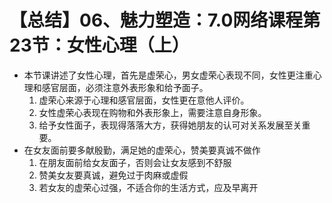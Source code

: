 # 【总结】06、魅力塑造：7.0网络课程第23节：女性心理（上）

-   本节课讲述了女性心理，首先是虚荣心，男女虚荣心表现不同，女性更注重心理和感官层面，必须注意外表形象和给予面子。
    1.  虚荣心来源于心理和感官层面，女性更在意他人评价。
    2.  女性虚荣心表现在购物和外表形象上，需要注意自身形象。
    3.  给予女性面子，表现得落落大方，获得她朋友的认可对关系发展至关重要。
-   在女友面前要多献殷勤，满足她的虚荣心，赞美要真诚不做作
    1.  在朋友面前给女友面子，否则会让女友感到不舒服
    2.  赞美女友要真诚，避免过于肉麻或虚假
    3.  若女友的虚荣心过强，不适合你的生活方式，应及早离开